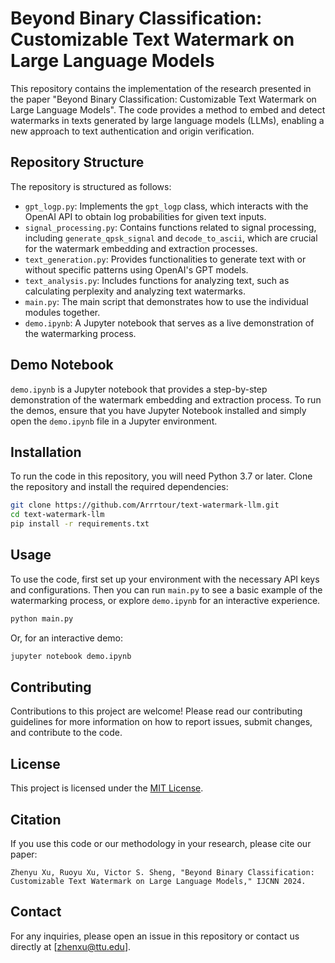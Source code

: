 # Beyond Binary Classification: Customizable Text Watermark on Large Language Models

This repository contains the implementation of the research presented in the paper "Beyond Binary Classification: Customizable Text Watermark on Large Language Models". The code provides a method to embed and detect watermarks in texts generated by large language models (LLMs), enabling a new approach to text authentication and origin verification.

## Repository Structure

The repository is structured as follows:

- `gpt_logp.py`: Implements the `gpt_logp` class, which interacts with the OpenAI API to obtain log probabilities for given text inputs.
- `signal_processing.py`: Contains functions related to signal processing, including `generate_qpsk_signal` and `decode_to_ascii`, which are crucial for the watermark embedding and extraction processes.
- `text_generation.py`: Provides functionalities to generate text with or without specific patterns using OpenAI's GPT models.
- `text_analysis.py`: Includes functions for analyzing text, such as calculating perplexity and analyzing text watermarks.
- `main.py`: The main script that demonstrates how to use the individual modules together.
- `demo.ipynb`: A Jupyter notebook that serves as a live demonstration of the watermarking process.

## Demo Notebook

`demo.ipynb` is a Jupyter notebook that provides a step-by-step demonstration of the watermark embedding and extraction process. To run the demos, ensure that you have Jupyter Notebook installed and simply open the `demo.ipynb` file in a Jupyter environment.

## Installation

To run the code in this repository, you will need Python 3.7 or later. Clone the repository and install the required dependencies:

```bash
git clone https://github.com/Arrrtour/text-watermark-llm.git
cd text-watermark-llm
pip install -r requirements.txt
```

## Usage

To use the code, first set up your environment with the necessary API keys and configurations. Then you can run `main.py` to see a basic example of the watermarking process, or explore `demo.ipynb` for an interactive experience.

```bash
python main.py
```

Or, for an interactive demo:

```bash
jupyter notebook demo.ipynb
```

## Contributing

Contributions to this project are welcome! Please read our contributing guidelines for more information on how to report issues, submit changes, and contribute to the code.

## License

This project is licensed under the [MIT License](LICENSE).

## Citation

If you use this code or our methodology in your research, please cite our paper:

```
Zhenyu Xu, Ruoyu Xu, Victor S. Sheng, "Beyond Binary Classification: Customizable Text Watermark on Large Language Models," IJCNN 2024.
```

## Contact

For any inquiries, please open an issue in this repository or contact us directly at [zhenxu@ttu.edu].
